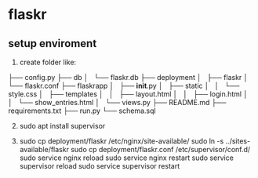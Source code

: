 # flaskr

## setup enviroment
1. create folder like:

├── config.py
├── db
│   └── flaskr.db
├── deployment
│   ├── flaskr
│   └── flaskr.conf
├── flaskrapp
│   ├── __init__.py
│   ├── static
│   │   └── style.css
│   ├── templates
│   │   ├── layout.html
│   │   ├── login.html
│   │   └── show_entries.html
│   └── views.py
├── README.md
├── requirements.txt
├── run.py
└── schema.sql


2. sudo apt install supervisor

3. sudo cp deployment/flaskr /etc/nginx/site-available/
   sudo ln -s ../sites-available/flaskr
   sudo cp deployment/flaskr.conf /etc/supervisor/conf.d/
   sudo service nginx reload
   sudo service nginx restart
   sudo service supervisor reload
   sudo service supervisor restart

   

